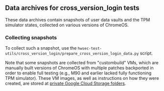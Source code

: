 ## Data archives for cross_version_login tests

These data archives contain snapshots of user data vaults and the TPM simulator
states, collected on various versions of ChromeOS.

### Collecting snapshots

To collect such a snapshot, use the
`hwsec-test-utils/cross_version_login/prepare_cross_version_login_data.py`
script.

Note that some snapshots are collected from "custombuild" VMs, which are
manually built versions of ChromeOS with multiple patches backported in order to
enable full testing (e.g., M90 and earlier lacked fully functioning TPM
simulator). These VM images, as well as instructions on how they were created,
are stored at
[private Google Cloud Storage folders](https://pantheon.corp.google.com/storage/browser/chromeos-test-assets-private/tast/cros/hwsec/cross_version_login/custombuilds).
